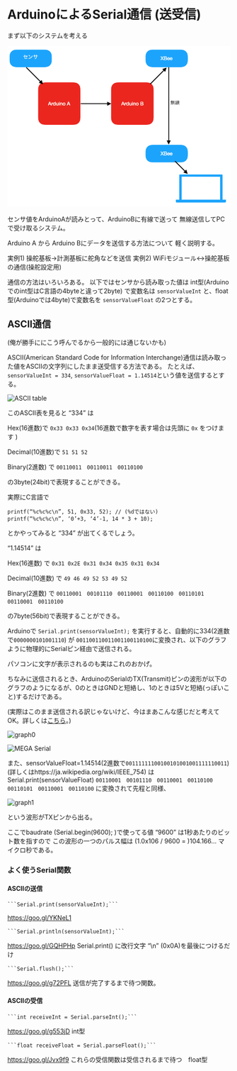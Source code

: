 # ArduinoによるSerial通信 (送受信)

まず以下のシステムを考える

![system image](https://github.com/MojamojaK/WASA-HPA-Kouza/blob/master/system0.png)

センサ値をArduinoAが読みとって、ArduinoBに有線で送って
無線送信してPCで受け取るシステム。

Arduino A から Arduino Bにデータを送信する方法について
軽く説明する。

実例1) 操舵基板→計測基板に舵角などを送信
実例2) WiFiモジュール↔操舵基板の通信(操舵設定用)

通信の方法はいろいろある。
以下ではセンサから読み取った値は int型(Arduinoでのint型はC言語の4byteと違って2byte) で変数名は ```sensorValueInt``` と、float型(Arduinoでは4byte)で変数名を ```sensorValueFloat``` の2つとする。

## ASCII通信
(俺が勝手ににこう呼んでるから一般的には通じないかも)

ASCII(American Standard Code for Information Interchange)通信は読み取った値をASCIIの文字列にしたまま送受信する方法である。
たとえば、```sensorValueInt = 334```, ```sensorValueFloat = 1.14514```という値を送信するとする。

![ASCII table](http://www.asciichars.com/_site_media/ascii/ascii-chars-landscape.jpg)

このASCII表を見ると 
“334” は

Hex(16進数)で ```0x33 0x33 0x34```(16進数で数字を表す場合は先頭に ```0x``` をつけます )

Decimal(10進数)で ```51 51 52```

Binary(2進数) で ```00110011　00110011　00110100```

の3byte(24bit)で表現することができる。
  
実際にC言語で
```
printf(“%c%c%c\n”, 51, 0x33, 52); // (%dではない)
printf(“%c%c%c\n”, ‘0’+3, ‘4’-1, 14 * 3 + 10);
```
とかやってみると “334” が出てくるでしょう。

“1.14514” は

Hex(16進数) で ```0x31 0x2E 0x31 0x34 0x35 0x31 0x34```

Decimal(10進数) で ```49 46 49 52 53 49 52```

Binary(2進数) で 
```00110001　00101110　00110001　00110100　00110101　00110001　00110100```

の7byte(56bit)で表現することができる。

Arduinoで
```Serial.print(sensorValueInt);```
を実行すると、自動的に334(2進数で```0000000101001110```) が ```001100110011001100110100```に変換され、以下のグラフように物理的にSerialピン経由で送信される。

パソコンに文字が表示されるのも実はこれのおかげ。

ちなみに送信されるとき、ArduinoのSerialのTX(Transmit)ピンの波形が以下のグラフのようになるが、0のときはGNDと短絡し、1のときは5Vと短絡(っぽいこと)するだけである。

(実際はこのまま送信される訳じゃないけど、今はまあこんな感じだと考えてOK。詳しくは[こちら](https://www.contec.com/jp/support/basic-knowledge/daq-control/serial-communicatin/)。)

![graph0](https://github.com/MojamojaK/WASA-HPA-Kouza/blob/master/graph0.png)

![MEGA Serial](https://github.com/MojamojaK/WASA-HPA-Kouza/blob/master/mega_pinout0.png)

また、sensorValueFloat=1.14514(2進数で```00111111100100101001001111110011```)
(詳しくはhttps://ja.wikipedia.org/wiki/IEEE_754) 
はSerial.print(sensorValueFloat)
```00110001　00101110　00110001　00110100　00110101　00110001　00110100``` に変換されて先程と同様、

![graph1](https://github.com/MojamojaK/WASA-HPA-Kouza/blob/master/graph1.png)

という波形がTXピンから出る。

ここでbaudrate (Serial.begin(9600); )で使ってる値 “9600” は1秒あたりのビット数を指すので
この波形の一つのパルス幅は (1.0x106 / 9600 = )104.166… マイクロ秒である。

### よく使うSerial関数

#### ASCIIの送信

	```Serial.print(sensorValueInt);```
  https://goo.gl/YKNeL1
  
	```Serial.println(sensorValueInt);```
  https://goo.gl/GQHPHp Serial.print() に改行文字 “\n” (0x0A)を最後につけるだけ

    
	```Serial.flush();```
  https://goo.gl/g72PFL 送信が完了するまで待つ関数。

#### ASCIIの受信

	```int receiveInt = Serial.parseInt();```
  https://goo.gl/g553jD int型
  
	```float receiveFloat = Serial.parseFloat();```
  https://goo.gl/Jvx9f9 これらの受信関数は受信されるまで待つ　float型

